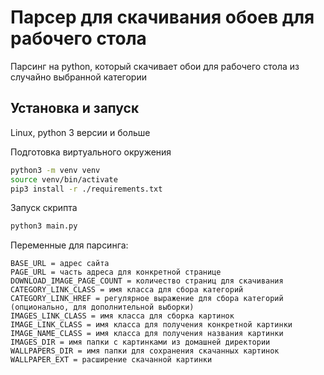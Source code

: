 # Парсер для скачивания обоев для рабочего стола

Парсинг на python, который скачивает обои для рабочего стола из случайно выбранной категории

## Установка и запуск

Linux, python 3 версии и больше

Подготовка виртуального окружения

```sh
python3 -m venv venv
source venv/bin/activate
pip3 install -r ./requirements.txt
```

Запуск скрипта

```sh
python3 main.py
```

Переменные для парсинга:

```env
BASE_URL = адрес сайта
PAGE_URL = часть адреса для конкретной странице
DOWNLOAD_IMAGE_PAGE_COUNT = количество страниц для скачивания
CATEGORY_LINK_CLASS = имя класса для сбора категорий
CATEGORY_LINK_HREF = регулярное выражение для сбора категорий (опционально, для дополнительной выборки)
IMAGES_LINK_CLASS = имя класса для сборка картинок
IMAGE_LINK_CLASS = имя класса для получения конкретной картинки
IMAGE_NAME_CLASS = имя класса для получения названия картинки
IMAGES_DIR = имя папки с картинками из домашней директории
WALLPAPERS_DIR = имя папки для сохранения скачанных картинок
WALLPAPER_EXT = расширение скачанной картинки
```
